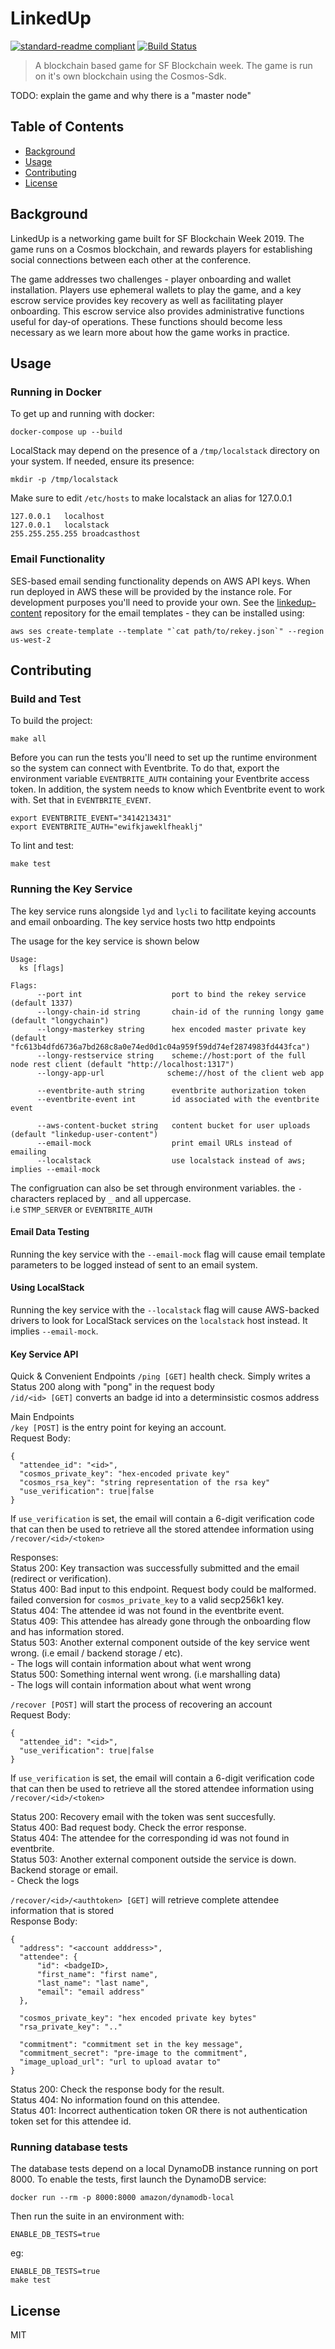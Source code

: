 # LinkedUp
[![standard-readme compliant](https://img.shields.io/badge/readme%20style-standard-green.svg)](https://github.com/RichardLitt/standard-readme)
[![Build Status](https://travis-ci.com/eco/longy.svg?token=QuNAGfYo3kcpqd58kfZs&branch=master)](https://travis-ci.com/eco/longy)
> A blockchain based game for SF Blockchain week. The game is run on it's own blockchain using the Cosmos-Sdk.

TODO: explain the game and why there is a "master node"

## Table of Contents
 - [Background](#background)
 - [Usage](#usage)
 - [Contributing](#contributing)
 - [License](#license)

## Background
LinkedUp is a networking game built for SF Blockchain Week 2019. The game runs
on a Cosmos blockchain, and rewards players for establishing social connections
between each other at the conference.

The game addresses two challenges - player onboarding and wallet installation.
Players use ephemeral wallets to play the game, and a key escrow service
provides key recovery as well as facilitating player onboarding. This escrow
service also provides administrative functions useful for day-of operations.
These functions should become less necessary as we learn more about how the
game works in practice.

## Usage
### Running in Docker
To get up and running with docker:
```
docker-compose up --build
```

LocalStack may depend on the presence of a `/tmp/localstack` directory on your
system. If needed, ensure its presence:
```
mkdir -p /tmp/localstack
```

Make sure to edit `/etc/hosts` to make localstack an alias for 127.0.0.1
```
127.0.0.1	localhost
127.0.0.1	localstack
255.255.255.255	broadcasthost
```
### Email Functionality
SES-based email sending functionality depends on AWS API keys. When run deployed
in AWS these will be provided by the instance role. For development purposes
you'll need to provide your own. See the
[linkedup-content](https://github.com/eco/linkedup-content) repository for the
email templates - they can be installed using:
```
aws ses create-template --template "`cat path/to/rekey.json`" --region us-west-2
```

## Contributing
### Build and Test
To build the project:
```
make all
```

Before you can run the tests you'll need to set up the runtime environment so
the system can connect with Eventbrite. To do that, export the environment
variable `EVENTBRITE_AUTH` containing your Eventbrite access token. In addition,
the system needs to know which Eventbrite event to work with. Set that in
`EVENTBRITE_EVENT`.

```
export EVENTBRITE_EVENT="3414213431"
export EVENTBRITE_AUTH="ewifkjaweklfheaklj"
```

To lint and test:
```
make test
```

### Running the Key Service
The key service runs alongside `lyd` and `lycli` to facilitate keying accounts and email onboarding. The key service hosts
two http endpoints

The usage for the key service is shown below
```
Usage:
  ks [flags]

Flags:
      --port int                    port to bind the rekey service (default 1337)
      --longy-chain-id string       chain-id of the running longy game (default "longychain")
      --longy-masterkey string      hex encoded master private key (default "fc613b4dfd6736a7bd268c8a0e74ed0d1c04a959f59dd74ef2874983fd443fca")
      --longy-restservice string    scheme://host:port of the full node rest client (default "http://localhost:1317")
	  --longy-app-url              scheme://host of the client web app

      --eventbrite-auth string      eventbrite authorization token
      --eventbrite-event int        id associated with the eventbrite event

      --aws-content-bucket string   content bucket for user uploads (default "linkedup-user-content")
      --email-mock                  print email URLs instead of emailing
      --localstack                  use localstack instead of aws; implies --email-mock
```

The configruation can also be set through environment variables. the `-` characters replaced by `_` and all uppercase.  
   i.e `STMP_SERVER` or `EVENTBRITE_AUTH`

#### Email Data Testing
Running the key service with the `--email-mock` flag will cause email template
parameters to be logged instead of sent to an email system.

#### Using LocalStack
Running the key service with the `--localstack` flag will cause AWS-backed
drivers to look for LocalStack services on the `localstack` host instead. It
implies `--email-mock`.

#### Key Service API
Quick & Convenient Endpoints
`/ping [GET]` health check. Simply writes a Status 200 along with "pong" in the request body  
`/id/<id> [GET]` converts an badge id into a determinsistic cosmos address  

Main Endpoints  
`/key [POST]` is the entry point for keying an account.  
  Request Body:  
  ```
  {
    "attendee_id": "<id>",
    "cosmos_private_key": "hex-encoded private key"
    "cosmos_rsa_key": "string representation of the rsa key"
    "use_verification": true|false
  }
  ```  
  If `use_verification` is set, the email will contain a 6-digit verification code that can then be used to retrieve all the stored
  attendee information using `/recover/<id>/<token>`  

  Responses:  
  Status 200: Key transaction was successfully submitted and the email (redirect or verification).  
  Status 400: Bad input to this endpoint. Request body could be malformed. failed conversion for `cosmos_private_key` to a valid secp256k1 key.  
  Status 404: The attendee id was not found in the eventbrite event.  
  Status 409: This attendee has already gone through the onboarding flow and has information stored.  
  Status 503: Another external component outside of the key service went wrong. (i.e email / backend storage / etc).  
    - The logs will contain information about what went wrong  
  Status 500: Something internal went wrong. (i.e marshalling data)  
    - The logs will contain information about what went wrong  

`/recover [POST]` will start the process of recovering an account  
  Request Body:  
  ```
  {
    "attendee_id": "<id>",
    "use_verification": true|false
  }
  ```  
  If `use_verification` is set, the email will contain a 6-digit verification code that can then be used to retrieve all the stored
  attendee information using `/recover/<id>/<token>`  

  Status 200: Recovery email with the token was sent succesfully.  
  Status 400: Bad request body. Check the error response.  
  Status 404: The attendee for the corresponding id was not found in eventbrite.  
  Status 503: Another external component outside the service is down. Backend storage or email.  
    - Check the logs  

`/recover/<id>/<authtoken> [GET]` will retrieve complete attendee information that is stored  
  Response Body:
  ```
  {
    "address": "<account adddress>",
    "attendee": {
        "id": <badgeID>,
        "first_name": "first name",
        "last_name": "last name",
        "email": "email address"
    },

    "cosmos_private_key": "hex encoded private key bytes"
    "rsa_private_key": ".."

    "commitment": "commitment set in the key message",
    "commitment_secret": "pre-image to the commitment",
    "image_upload_url": "url to upload avatar to"
  }
  ```  
  Status 200: Check the response body for the result.  
  Status 404: No information found on this attendee.  
  Status 401: Incorrect authentication token OR there is not authentication token set for this attendee id.  

### Running database tests
The database tests depend on a local DynamoDB instance running on port 8000.
To enable the tests, first launch the DynamoDB service:
```
docker run --rm -p 8000:8000 amazon/dynamodb-local
```

Then run the suite in an environment with:
```
ENABLE_DB_TESTS=true
```
eg:
```
ENABLE_DB_TESTS=true
make test
```

## License
MIT
